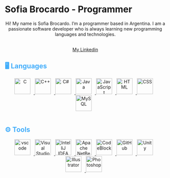 <!--
**BrocardoSofia/BrocardoSofia** is a ✨ _special_ ✨ repository because its `README.md` (this file) appears on your GitHub profile.

Here are some ideas to get you started:

- 🔭 I’m currently working on ...
- 🌱 I’m currently learning ...
- 👯 I’m looking to collaborate on ...
- 🤔 I’m looking for help with ...
- 💬 Ask me about ...
- 📫 How to reach me: ...
- 😄 Pronouns: ...
- ⚡ Fun fact: ...
-->

<!--- Begin first section --->
<h1>Sofia Brocardo - Programmer</h1>

<!--- Add a Gif --->

<!--- Drag and drop a gif to github README.md --->

<p align="center">
Hi! My name is Sofia Brocardo. I’m a programmer based in Argentina. I am a passionate software developer who is always learning new programming languages and technologies.

<br>
<br>
<div align="center">

[My Linkedin](http://www.linkedin.com/in/sofia-brocardo/)
</div>
</p>

<!--- End first section --->

<!--- Begin second section --->
<h2 style= "color: #44AEFB">🖥️ Languages</h2>

<!--- Logos --->
<div align="center">
   <a href="https://en.wikipedia.org/wiki/C_(programming_language)" target="_blank" rel="noreferrer" height="50px">
      <img  alt="C" height="50px" w style="padding-right:10px;" src="https://upload.wikimedia.org/wikipedia/commons/1/18/C_Programming_Language.svg"/>
  </a>
  <a href="https://en.wikipedia.org/wiki/C%2B%2B">
      <img  alt="C++" height="50px" style="padding-right:10px;" src="https://upload.wikimedia.org/wikipedia/commons/thumb/1/18/ISO_C%2B%2B_Logo.svg/200px-ISO_C%2B%2B_Logo.svg.png"/>
  </a>
  <a href="https://learn.microsoft.com/es-es/dotnet/csharp/tour-of-csharp/">
      <img  alt="C#" height="50px" style="padding-right:10px;" src="https://upload.wikimedia.org/wikipedia/commons/thumb/b/bd/Logo_C_sharp.svg/1820px-Logo_C_sharp.svg.png"/>
  </a>
  <a href="https://www.java.com/en/" target="_blank" rel="noreferrer">
      <img  alt="Java" height="50px" style="padding-right:10px;" src="https://cdn.jsdelivr.net/gh/devicons/devicon/icons/java/java-original.svg"/>
  </a>
   <a href="https://developer.mozilla.org/en-US/docs/Web/JavaScript" target="_blank" rel="noreferrer">
      <img  alt="JavaScript" height="50px" style="padding-right:10px;" src="https://cdn.jsdelivr.net/gh/devicons/devicon/icons/javascript/javascript-plain.svg"/>
  </a>
  <a href="https://developer.mozilla.org/en-US/docs/Web/HTML" target="_blank" rel="noreferrer">
      <img  alt="HTML" height="50px" style="padding-right:10px;" src="https://cdn.jsdelivr.net/gh/devicons/devicon/icons/html5/html5-original.svg"/>
  </a>
  <a href="https://developer.mozilla.org/en-US/docs/Web/CSS" target="_blank" rel="noreferrer">
      <img  alt="CSS" height="50px" style="padding-right:10px;" src="https://cdn.jsdelivr.net/gh/devicons/devicon/icons/css3/css3-original.svg"/>
  </a>
  <a href="https://www.mysql.com/">
      <img  alt="MySQL" height="50px" style="padding-right:10px;" src="https://1000marcas.net/wp-content/uploads/2020/11/MySQL-logo.png"/>
  </a>
</div>
<br>
<h2 style= "color: #44AEFB">⚙️ Tools</h2>

<!--- Logos --->
<div align="center">
  <a href="https://code.visualstudio.com/" target="_blank" rel="noreferrer">
      <img  alt="vscode" height="50px" style="padding-right:10px;"src="https://cdn.jsdelivr.net/gh/devicons/devicon/icons/vscode/vscode-original.svg"/>
  </a>
  <a href="https://visualstudio.microsoft.com" target="_blank" rel="noreferrer">
      <img  alt="Visual Studio" height="50px" style="padding-right:10px;"src="https://visualstudio.microsoft.com/wp-content/uploads/2021/10/Product-Icon.svg"/>
  </a>
  <a href="https://www.jetbrains.com/idea/" target="_blank" rel="noreferrer">
      <img  alt="IntelliJ IDEA" height="50px" style="padding-right:10px;"src="https://upload.wikimedia.org/wikipedia/commons/thumb/9/9c/IntelliJ_IDEA_Icon.svg/1024px-IntelliJ_IDEA_Icon.svg.png"/>
  </a>
  <a href="https://netbeans.apache.org/" target="_blank" rel="noreferrer">
      <img  alt="Apache NetBeans" height="50px" style="padding-right:10px;"src="https://upload.wikimedia.org/wikipedia/commons/thumb/9/98/Apache_NetBeans_Logo.svg/800px-Apache_NetBeans_Logo.svg.png"/>
  </a>
  <a href="https://www.codeblocks.org/" target="_blank" rel="noreferrer">
      <img  alt="CodeBlock" height="50px" style="padding-right:10px;"src="https://www.codeblocks.org/images/logo160.png"/>
  </a>
  <a href="https://desktop.github.com/" target="_blank" rel="noreferrer">
      <img  alt="GitHub" height="50px" style="padding-right:10px;"src="https://desktop.github.com/images/desktop-icon.svg"/>
  </a>
  <a href="https://unity.com/" target="_blank" rel="noreferrer">
      <img  alt="Unity" height="50px" style="padding-right:10px;"src="https://i.redd.it/tu3gt6ysfxq71.png"/>
  </a>
  <a href="https://www.adobe.com/products/illustrator.html" target="_blank" rel="noreferrer">
      <img  alt="Illustrator" height="50px" style="padding-right:10px;"src="https://www.adobe.com/content/dam/cc/icons/illustrator.svg"/>
  </a>
  <a href="https://www.adobe.com/products/photoshop/free-trial-download.html" target="_blank" rel="noreferrer">
      <img  alt="Photoshop" height="50px" style="padding-right:10px;"src="https://www.adobe.com/content/dam/shared/images/product-icons/svg/photoshop.svg"/>
  </a>
  
</div>
<!--- End second section --->

